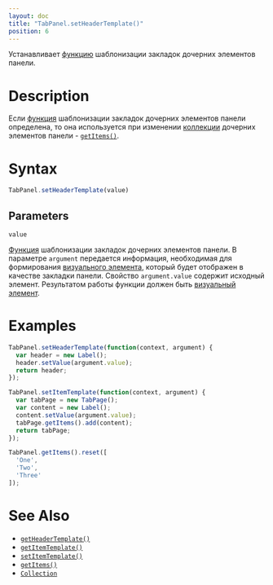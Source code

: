 ```yaml
---
layout: doc
title: "TabPanel.setHeaderTemplate()"
position: 6
---
```


Устанавливает [функцию](../../../KeyConcepts/Script/) шаблонизации закладок дочерних элементов панели.

# Description

Если [функция](../../../KeyConcepts/Script/) шаблонизации закладок дочерних элементов панели
определена, то она используется при изменении [коллекции](../../../KeyConcepts/Collection/)
дочерних элементов панели - [`getItems()`](../Panel.getItems/).

# Syntax

```js
TabPanel.setHeaderTemplate(value)
```

## Parameters

`value`

[Функция](../../../KeyConcepts/Script/) шаблонизации закладок дочерних элементов
панели. В параметре `argument` передается информация, необходимая для формирования
[визуального элемента](../../../KeyConcepts/Element/), который будет отображен в
качестве закладки панели. Свойство `argument.value` содержит исходный элемент.
Результатом работы функции должен быть [визуальный элемент](../../../KeyConcepts/Element/).

# Examples

```js
TabPanel.setHeaderTemplate(function(context, argument) {
  var header = new Label();
  header.setValue(argument.value);
  return header;
});

TabPanel.setItemTemplate(function(context, argument) {
  var tabPage = new TabPage();
  var content = new Label();
  content.setValue(argument.value);
  tabPage.getItems().add(content);
  return tabPage;
});

TabPanel.getItems().reset([
  'One',
  'Two',
  'Three'
]);
```

# See Also

* [`getHeaderTemplate()`](../TabPanel.getHeaderTemplate/)
* [`getItemTemplate()`](../TabPanel.getItemTemplate/)
* [`setItemTemplate()`](../TabPanel.setItemTemplate/)
* [`getItems()`](../TabPanel.getItems/)
* [`Collection`](../../../KeyConcepts/Collection/)
